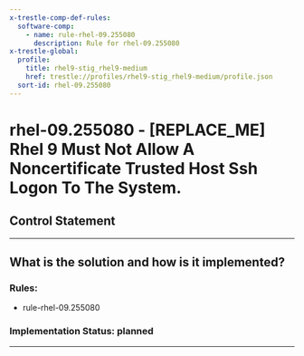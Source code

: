 ```yaml
---
x-trestle-comp-def-rules:
  software-comp:
    - name: rule-rhel-09.255080
      description: Rule for rhel-09.255080
x-trestle-global:
  profile:
    title: rhel9-stig_rhel9-medium
    href: trestle://profiles/rhel9-stig_rhel9-medium/profile.json
  sort-id: rhel-09.255080
---
```


# rhel-09.255080 - \[REPLACE_ME\] Rhel 9 Must Not Allow A Noncertificate Trusted Host Ssh Logon To The System.

## Control Statement

______________________________________________________________________

## What is the solution and how is it implemented?

<!-- For implementation status enter one of: implemented, partial, planned, alternative, not-applicable -->

<!-- Note that the list of rules under ### Rules: is read-only and changes will not be captured after assembly to JSON -->

<!-- Add control implementation description here for control: rhel-09.255080 -->

### Rules:

  - rule-rhel-09.255080

### Implementation Status: planned

______________________________________________________________________
